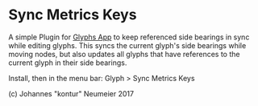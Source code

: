 # Sync Metrics Keys

A simple Plugin for [Glyphs App](https://glyphsapp.com) to keep referenced side bearings in sync while editing glyphs. This syncs the current glyph's side bearings while moving nodes, but also updates all glyphs that have references to the current glyph in their side bearings.

Install, then in the menu bar: Glyph > Sync Metrics Keys

(c) Johannes "kontur" Neumeier 2017